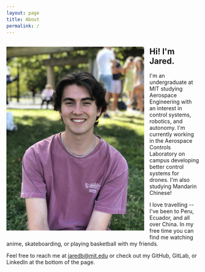 ```yaml
---
layout: page
title: About
permalink: /
---
```

<div style="clear: both;">
  <div style="float: left; margin-right: 1em; margin-bottom: 1em;">
    <img src="/assets/Me.JPG" alt="" width="360">
  </div>
  <div>
    <h2>Hi! I'm Jared.</h2>
    <p>I'm an undergraduate at MIT studying Aerospace Engineering with an interest in control systems, robotics, and autonomy. I'm currently working in the Aerospace Controls Laboratory on campus developing better control systems for drones. I'm also studying Mandarin Chinese!</p>
    <p>I love travelling -- I've been to Peru, Ecuador, and all over China. In my free time you can find me watching anime, skateboarding, or playing basketball with my friends.</p>
  </div>
</div>

Feel free to reach me at jaredb@mit.edu or check out my GitHub, GitLab, or LinkedIn at the bottom of the page.